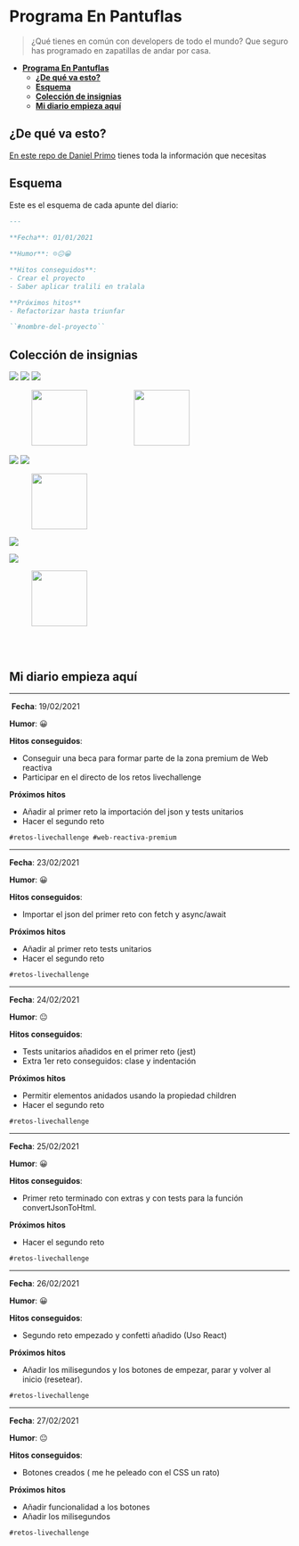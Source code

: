 # **Programa En Pantuflas**

> ¿Qué tienes en común con developers de todo el mundo? Que seguro has programado en zapatillas de andar por casa.



   * [<strong>Programa En Pantuflas</strong>](#programa-en-pantuflas)
      * [<strong>¿De qué va esto?</strong>](#de-qué-va-esto)
      * [<strong>Esquema</strong>](#esquema)
      * [<strong>Colección de insignias</strong>](#colección-de-insignias)
      * [<strong>Mi diario empieza aquí</strong>](#mi-diario-empieza-aquí)



## **¿De qué va esto?**

[En este repo de Daniel Primo](https://github.com/delineas/reto-programa-en-pantuflas) tienes toda la información que necesitas

## **Esquema**

Este es el esquema de cada apunte del diario:

```markdown
---
​
**Fecha**: 01/01/2021

**Humor**: ☹️😐😀

**Hitos conseguidos**:
- Crear el proyecto
- Saber aplicar tralili en tralala

**Próximos hitos**
- Refactorizar hasta triunfar

``#nombre-del-proyecto``
```

## **Colección de insignias**


![](https://img.shields.io/badge/Pantufla_1-1/1-orange?logo=data:image/png;base64,iVBORw0KGgoAAAANSUhEUgAAABgAAAALCAYAAAESMn1bAAAABGdBTUEAALGPC/xhBQAAAQxJREFUOBGtkzsOAVEUho1XoaHVUKqVFsAi0EhEPQtQK21Ar7YAtUZiAVQSQTQq0ZDxHe65Zm68gpN8Of953sm9mVgMC4KgJN5DrPFJOEnCmlYkkfc0TXugGl+0mnzVBq6g2Ied5HVvHr1xGyMxEyvYgtggUnQDGjowljw+oXV0Ba4f7fm+n9PCV55FI7DX8XIJjXFQOyDK7waGNHWhBVPYg1jv4aBUtIBMhbTNJynIC1sLx6F5ubVr3++3ZI8ygs09UJsjfPjtKfQQFtXM5gU+AQ0Th93E5NM695FnKAtHOENBhvB1WELLxBl0G2agFv2bnp1Gt3yZWPNZj5u/td9fXuryV9kndwf+EV8AiiIWaJvPWVAAAAAASUVORK5CYII=)
![](https://img.shields.io/badge/Pantufla_5-5/5-orange?logo=data:image/png;base64,iVBORw0KGgoAAAANSUhEUgAAABgAAAALCAYAAAESMn1bAAAABGdBTUEAALGPC/xhBQAAAQxJREFUOBGtkzsOAVEUho1XoaHVUKqVFsAi0EhEPQtQK21Ar7YAtUZiAVQSQTQq0ZDxHe65Zm68gpN8Of953sm9mVgMC4KgJN5DrPFJOEnCmlYkkfc0TXugGl+0mnzVBq6g2Ied5HVvHr1xGyMxEyvYgtggUnQDGjowljw+oXV0Ba4f7fm+n9PCV55FI7DX8XIJjXFQOyDK7waGNHWhBVPYg1jv4aBUtIBMhbTNJynIC1sLx6F5ubVr3++3ZI8ygs09UJsjfPjtKfQQFtXM5gU+AQ0Th93E5NM695FnKAtHOENBhvB1WELLxBl0G2agFv2bnp1Gt3yZWPNZj5u/td9fXuryV9kndwf+EV8AiiIWaJvPWVAAAAAASUVORK5CYII=)
![](https://img.shields.io/badge/Pantufla_15-6/15-orange?logo=data:image/png;base64,iVBORw0KGgoAAAANSUhEUgAAABgAAAALCAYAAAESMn1bAAAABGdBTUEAALGPC/xhBQAAAQxJREFUOBGtkzsOAVEUho1XoaHVUKqVFsAi0EhEPQtQK21Ar7YAtUZiAVQSQTQq0ZDxHe65Zm68gpN8Of953sm9mVgMC4KgJN5DrPFJOEnCmlYkkfc0TXugGl+0mnzVBq6g2Ied5HVvHr1xGyMxEyvYgtggUnQDGjowljw+oXV0Ba4f7fm+n9PCV55FI7DX8XIJjXFQOyDK7waGNHWhBVPYg1jv4aBUtIBMhbTNJynIC1sLx6F5ubVr3++3ZI8ygs09UJsjfPjtKfQQFtXM5gU+AQ0Th93E5NM695FnKAtHOENBhvB1WELLxBl0G2agFv2bnp1Gt3yZWPNZj5u/td9fXuryV9kndwf+EV8AiiIWaJvPWVAAAAAASUVORK5CYII=)

<figure style="display:inline" class="image"><img src="https://raw.githubusercontent.com/delineas/reto-programa-en-pantuflas/main/badges/programaenpantuflas-pantufla1.png" height="100" width="100"></figure>
<figure style="display:inline" class="image"><img src="https://raw.githubusercontent.com/delineas/reto-programa-en-pantuflas/main/badges/programaenpantuflas-pantufla5.png" height="100" width="100"></figure>

![](https://img.shields.io/badge/%F0%9F%98%80_Chancla_3-3/3-yellow) 
![](https://img.shields.io/badge/%F0%9F%98%80_Chancla_7-4/7-yellow)

<figure style="display:inline" class="image"><img src="https://raw.githubusercontent.com/delineas/reto-programa-en-pantuflas/main/badges/programaenpantuflas-chanclahappy3.png" height="100" width="100"></figure>

![](https://img.shields.io/badge/%E2%98%B9%EF%B8%8F_Bota_3-1/3-blueviolet)

![](https://img.shields.io/badge/%F0%9F%87%B2%20Bot%C3%B3n%20Malandriner-1%2F1-brown)
<figure style="display:inline" class="image"><img src="https://raw.githubusercontent.com/delineas/reto-programa-en-pantuflas/main/badges/badge-boton-malandriner.png" height="100" width="100"></figure>

<br></br>

## **Mi diario empieza aquí**

---
​
**Fecha**: 19/02/2021

**Humor**: 😀

**Hitos conseguidos**:
- Conseguir una beca para formar parte de la zona premium de Web reactiva
- Participar en el directo de los retos livechallenge

**Próximos hitos**
- Añadir al primer reto la importación del json y tests unitarios
- Hacer el segundo reto

``#retos-livechallenge #web-reactiva-premium``

---

**Fecha**: 23/02/2021

**Humor**: 😀

**Hitos conseguidos**:
- Importar el json del primer reto con fetch y async/await

**Próximos hitos**
- Añadir al primer reto tests unitarios
- Hacer el segundo reto

``#retos-livechallenge``

---

**Fecha**: 24/02/2021

**Humor**: 😐

**Hitos conseguidos**:
- Tests unitarios añadidos en el primer reto (jest)
- Extra 1er reto conseguidos: clase y indentación

**Próximos hitos**
- Permitir elementos anidados usando la propiedad children
- Hacer el segundo reto

``#retos-livechallenge``

---

**Fecha**: 25/02/2021

**Humor**: 😀

**Hitos conseguidos**:
- Primer reto terminado con extras y con tests para la función convertJsonToHtml.

**Próximos hitos**
- Hacer el segundo reto

``#retos-livechallenge``

---

**Fecha**: 26/02/2021

**Humor**: 😀

**Hitos conseguidos**:
- Segundo reto empezado y confetti añadido (Uso React)

**Próximos hitos**
- Añadir los milisegundos y los botones de empezar, parar y volver al inicio (resetear).

``#retos-livechallenge``

---

**Fecha**: 27/02/2021

**Humor**: 😐

**Hitos conseguidos**:
- Botones creados ( me he peleado con el CSS un rato)

**Próximos hitos**
- Añadir funcionalidad a los botones
- Añadir los milisegundos

``#retos-livechallenge``